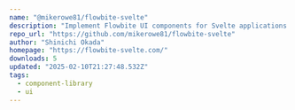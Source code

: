 ```yaml
---
name: "@mikerowe81/flowbite-svelte"
description: "Implement Flowbite UI components for Svelte applications."
repo_url: "https://github.com/mikerowe81/flowbite-svelte"
author: "Shinichi Okada"
homepage: "https://flowbite-svelte.com/"
downloads: 5
updated: "2025-02-10T21:27:48.532Z"
tags: 
  - component-library
  - ui
---
```

